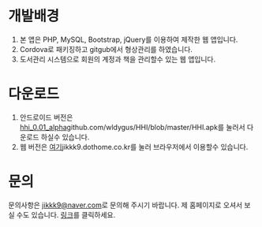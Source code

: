 
# 개발배경

1. 본 앱은 PHP, MySQL, Bootstrap, jQuery를 이용하여 제작한 웹 앱입니다.
2. Cordova로 패키징하고 gitgub에서 형상관리를 하였습니다.
3. 도서관리 시스템으로 회원의 계정과 책을 관리할수 있는 웹 앱입니다.

# 다운로드

1. 안드로이드 버전은 [hhi_0.01_alpha](https://github.com/wldygus/HHI/blob/master/HHI.apk)github.com/wldygus/HHI/blob/master/HHI.apk를 눌러서 다운로드 하실수 있습니다.
2. 웹 버전은 [여기](http://jikkk9.dothome.co.kr)jikkk9.dothome.co.kr를 눌러 브라우저에서 이용할수 있습니다.


# 문의

문의사항은 [jikkk9@naver.com](mailto:jikkk9@naver.com)로 문의해 주시기 바랍니다.
제 홈페이지로 오셔서 보실 수도 있습니다. [링크](http://jikkk9.dothome.co.kr)를 클릭하세요.
